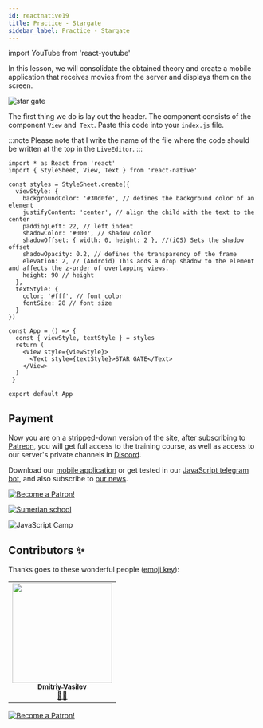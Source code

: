 ```yaml
---
id: reactnative19
title: Practice - Stargate
sidebar_label: Practice - Stargate
---
```


import YouTube from 'react-youtube'

In this lesson, we will consolidate the obtained theory and create a mobile application that receives movies from the server and displays them on the screen.

![star gate](https://github.com/react-native-village/react-native-init/raw/master/stargate/init.gif)

The first thing we do is lay out the header. The component consists of the component `View` and` Text`. Paste this code into your `index.js` file.

:::note
Please note that I write the name of the file where the code should be written at the top in the `LiveEditor`.
:::

```SnackPlayer name=index.js
import * as React from 'react'
import { StyleSheet, View, Text } from 'react-native'

const styles = StyleSheet.create({
  viewStyle: {
    backgroundColor: '#30d0fe', // defines the background color of an element
    justifyContent: 'center', // align the child with the text to the center
    paddingLeft: 22, // left indent
    shadowColor: '#000', // shadow color
    shadowOffset: { width: 0, height: 2 }, //(iOS) Sets the shadow offset
    shadowOpacity: 0.2, // defines the transparency of the frame
    elevation: 2, // (Android) This adds a drop shadow to the element and affects the z-order of overlapping views.
    height: 90 // height
  },
  textStyle: {
    color: '#fff', // font color
    fontSize: 28 // font size
  }
})

const App = () => {
  const { viewStyle, textStyle } = styles
  return (
    <View style={viewStyle}>
      <Text style={textStyle}>STAR GATE</Text>
    </View>
  )
 }

export default App
```

## Payment

Now you are on a stripped-down version of the site, after subscribing to [Patreon](https://www.patreon.com/javascriptcamp), you will get full access to the training course, as well as access to our server's private channels in [Discord](https://discord.gg/6GDAfXn).

Download our [mobile application](http://onelink.to/njhc95) or get tested in our [JavaScript telegram bot](https://t.me/javascriptcamp_bot), and also subscribe to [our news](https://t.me/javascriptapp).

[![Become a Patron!](/Img/logo/patreon.jpg)](https://www.patreon.com/bePatron?u=31769291)


[![Sumerian school](/img/app.jpg)](http://onelink.to/njhc95)

![JavaScript Camp](/img/bandlink.png)

## Contributors ✨

Thanks goes to these wonderful people ([emoji key](https://allcontributors.org/docs/en/emoji-key)):

<table>
  <tr>
    <td align="center"><a href="https://fullstackserverless.github.io/"><img src="https://avatars0.githubusercontent.com/u/6774813?v=4?s=200" width="200px;" alt=""/><br /><sub><b>Dmitriy Vasilev</b></sub></a><br /> <a href="https://github.com/gHashTag/react-native-village/commits?author=gHashTag" title="Documentation">📖💲</a></td>
  </tr>
</table>

[![Become a Patron!](/img/logo/patreon.jpg)](https://www.patreon.com/bePatron?u=31769291)
